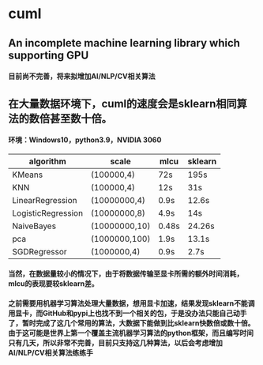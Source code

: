 # cuml
## An incomplete machine learning library which supporting GPU
#### 目前尚不完善，将来拟增加AI/NLP/CV相关算法
## 在大量数据环境下，cuml的速度会是sklearn相同算法的数倍甚至数十倍。
#### 环境：Windows10，python3.9，NVIDIA 3060
|algorithm|scale |mlcu  |sklearn|
| ---- | ---- | ---- |----   |
|KMeans |(100000,4) | 72s  | 195s  |
|KNN |(100000,4) | 12s  | 31s  |
|LinearRegression |(10000000,4) | 0.9s  | 12.6s  |
|LogisticRegression |(10000000,8)| 4.9s | 14s |
|NaiveBayes |(10000000,10)|0.48s| 24.26s  |
|pca |(1000000,100) | 1.9s  | 13.1s |
|SGDRegressor |(1000000,4)| 0.9s  | 2.7s |
#### 当然，在数据量较小的情况下，由于将数据传输至显卡所需的额外时间消耗，mlcu的表现要较sklearn差。
#### 之前需要用机器学习算法处理大量数据，想用显卡加速，结果发现sklearn不能调用显卡，而GitHub和pypi上也找不到一个相关的包，于是没办法只能自己动手了，暂时完成了这几个常用的算法，大数据下能做到比sklearn快数倍或数十倍。由于这可能是世界上第一个覆盖主流机器学习算法的python框架，而且编写时间只有几天，所以非常不完善，目前只支持这几种算法，以后会考虑增加AI/NLP/CV相关算法练练手
